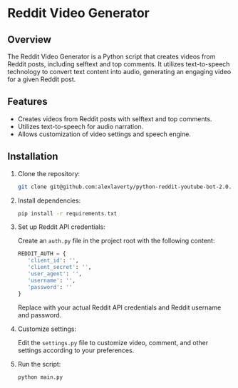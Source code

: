 # Reddit Video Generator

## Overview

The Reddit Video Generator is a Python script that creates videos from Reddit posts, including selftext and top comments. It utilizes text-to-speech technology to convert text content into audio, generating an engaging video for a given Reddit post.

## Features

- Creates videos from Reddit posts with selftext and top comments.
- Utilizes text-to-speech for audio narration.
- Allows customization of video settings and speech engine.

## Installation

1. Clone the repository:

   ```bash
   git clone git@github.com:alexlaverty/python-reddit-youtube-bot-2.0.git
   ```

2. Install dependencies:

   ```bash
   pip install -r requirements.txt
   ```

3. Set up Reddit API credentials:

   Create an `auth.py` file in the project root with the following content:

   ```python
   REDDIT_AUTH = {
      'client_id': '',
      'client_secret': '',
      'user_agent': '',
      'username': '',
      'password': ''
   }
   ```

   Replace with your actual Reddit API credentials and Reddit username and password.

4. Customize settings:

   Edit the `settings.py` file to customize video, comment, and other settings according to your preferences.

5. Run the script:

   ```bash
   python main.py
   ```
